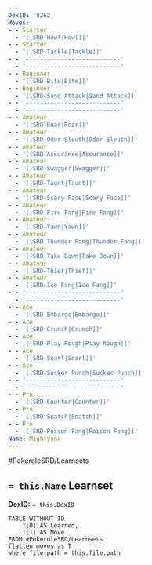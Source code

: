 ```yaml
---
DexID: '0262'
Moves:
- - Starter
  - '[[SRD-Howl|Howl]]'
- - Starter
  - '[[SRD-Tackle|Tackle]]'
- - '---------------------------'
  - '---------------------------'
- - Beginner
  - '[[SRD-Bite|Bite]]'
- - Beginner
  - '[[SRD-Sand Attack|Sand Attack]]'
- - '---------------------------'
  - '---------------------------'
- - Amateur
  - '[[SRD-Roar|Roar]]'
- - Amateur
  - '[[SRD-Odor Sleuth|Odor Sleuth]]'
- - Amateur
  - '[[SRD-Assurance|Assurance]]'
- - Amateur
  - '[[SRD-Swagger|Swagger]]'
- - Amateur
  - '[[SRD-Taunt|Taunt]]'
- - Amateur
  - '[[SRD-Scary Face|Scary Face]]'
- - Amateur
  - '[[SRD-Fire Fang|Fire Fang]]'
- - Amateur
  - '[[SRD-Yawn|Yawn]]'
- - Amateur
  - '[[SRD-Thunder Fang|Thunder Fang]]'
- - Amateur
  - '[[SRD-Take Down|Take Down]]'
- - Amateur
  - '[[SRD-Thief|Thief]]'
- - Amateur
  - '[[SRD-Ice Fang|Ice Fang]]'
- - '---------------------------'
  - '---------------------------'
- - Ace
  - '[[SRD-Embargo|Embargo]]'
- - Ace
  - '[[SRD-Crunch|Crunch]]'
- - Ace
  - '[[SRD-Play Rough|Play Rough]]'
- - Ace
  - '[[SRD-Snarl|Snarl]]'
- - Ace
  - '[[SRD-Sucker Punch|Sucker Punch]]'
- - '---------------------------'
  - '---------------------------'
- - Pro
  - '[[SRD-Counter|Counter]]'
- - Pro
  - '[[SRD-Snatch|Snatch]]'
- - Pro
  - '[[SRD-Poison Fang|Poison Fang]]'
Name: Mightyena
---
```


#PokeroleSRD/Learnsets

## `= this.Name` Learnset

**DexID:** `= this.DexID`

```dataview
TABLE WITHOUT ID
    T[0] AS Learned,
    T[1] AS Move
FROM #PokeroleSRD/Learnsets
flatten moves as T
where file.path = this.file.path
```
